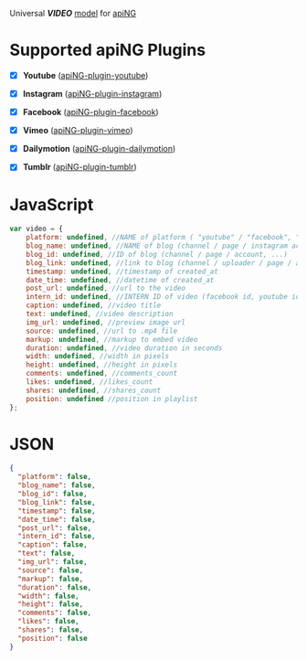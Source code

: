 Universal **_VIDEO_** [model](https://aping.readme.io/docs/models) for [apiNG](https://github.com/JohnnyTheTank/apiNG)

# Supported apiNG Plugins
- [x] **Youtube** ([apiNG-plugin-youtube](https://github.com/JohnnyTheTank/apiNG-plugin-youtube))
- [x] **Instagram** ([apiNG-plugin-instagram](https://github.com/JohnnyTheTank/apiNG-plugin-instagram))
- [x] **Facebook** ([apiNG-plugin-facebook](https://github.com/JohnnyTheTank/apiNG-plugin-facebook))
- [x] **Vimeo** ([apiNG-plugin-vimeo](https://github.com/JohnnyTheTank/apiNG-plugin-vimeo))
- [x] **Dailymotion** ([apiNG-plugin-dailymotion](https://github.com/JohnnyTheTank/apiNG-plugin-dailymotion))
- [x] **Tumblr** ([apiNG-plugin-tumblr](https://github.com/JohnnyTheTank/apiNG-plugin-tumblr))


# JavaScript
```JavaScript
var video = {
    platform: undefined, //NAME of platform ( "youtube" / "facebook", "instagram" , ...)
    blog_name: undefined, //NAME of blog (channel / page / instagram account / ...)
    blog_id: undefined, //ID of blog (channel / page / account, ...)
    blog_link: undefined, //link to blog (channel / uploader / page / account, ...)
    timestamp: undefined, //timestamp of created_at
    date_time: undefined, //datetime of created_at
    post_url: undefined, //url to the video
    intern_id: undefined, //INTERN ID of video (facebook id, youtube id, ...)
    caption: undefined, //video title
    text: undefined, //video description
    img_url: undefined, //preview image url
    source: undefined, //url to .mp4 file
    markup: undefined, //markup to embed video
    duration: undefined, //video duration in seconds
    width: undefined, //width in pixels
    height: undefined, //height in pixels
    comments: undefined, //comments_count
    likes: undefined, //likes_count
    shares: undefined, //shares_count
    position: undefined //position in playlist
};
```

# JSON

```JSON
{
  "platform": false,
  "blog_name": false,
  "blog_id": false,
  "blog_link": false,
  "timestamp": false,
  "date_time": false,
  "post_url": false,
  "intern_id": false,
  "caption": false,
  "text": false,
  "img_url": false,
  "source": false,
  "markup": false,
  "duration": false,
  "width": false,
  "height": false,
  "comments": false,
  "likes": false,
  "shares": false,
  "position": false
}
```